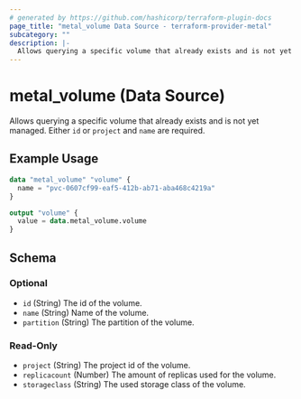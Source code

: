 ```yaml
---
# generated by https://github.com/hashicorp/terraform-plugin-docs
page_title: "metal_volume Data Source - terraform-provider-metal"
subcategory: ""
description: |-
  Allows querying a specific volume that already exists and is not yet managed. Either id or project and name are required.
---
```


# metal_volume (Data Source)

Allows querying a specific volume that already exists and is not yet managed. Either `id` or `project` and `name` are required.

## Example Usage

```terraform
data "metal_volume" "volume" {
  name = "pvc-0607cf99-eaf5-412b-ab71-aba468c4219a"
}

output "volume" {
  value = data.metal_volume.volume
}
```

<!-- schema generated by tfplugindocs -->
## Schema

### Optional

- `id` (String) The id of the volume.
- `name` (String) Name of the volume.
- `partition` (String) The partition of the volume.

### Read-Only

- `project` (String) The project id of the volume.
- `replicacount` (Number) The amount of replicas used for the volume.
- `storageclass` (String) The used storage class of the volume.
